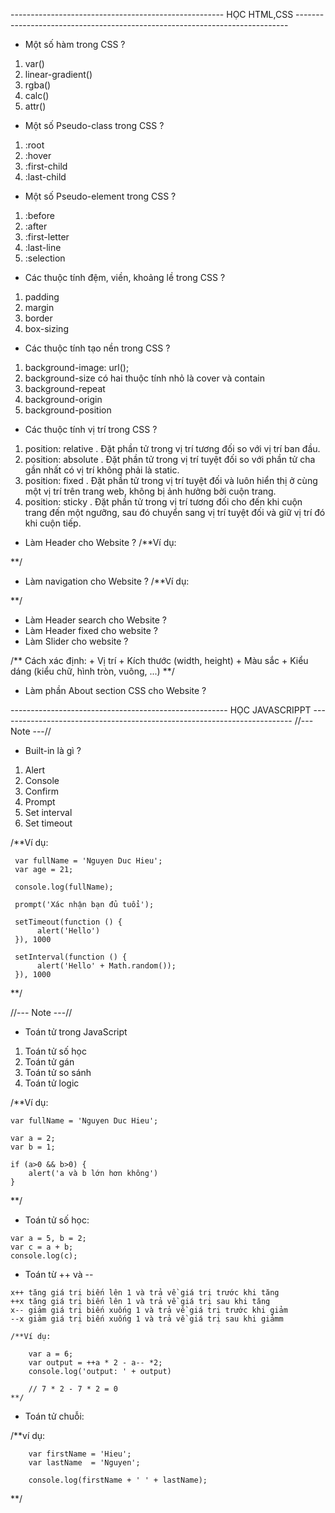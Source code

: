 -----------------------------------------------------  HỌC HTML,CSS ----------------------------------------------------------------------------
- Một số hàm trong CSS ?
 1. var()
 2. linear-gradient()
 3. rgba()
 4. calc()
 5. attr()
- Một số Pseudo-class trong CSS ?
 1. :root
 2. :hover
 3. :first-child
 4. :last-child
- Một số Pseudo-element trong CSS ?
 1. :before
 2. :after
 3. :first-letter
 4. :last-line
 5. :selection
- Các thuộc tính đệm, viền, khoảng lề trong CSS ?
 1. padding 
 2. margin
 3. border
 4. box-sizing
- Các thuộc tính tạo nền trong CSS ?
 1. background-image: url();
 2. background-size có hai thuộc tính nhỏ là cover và contain
 3. background-repeat
 4. background-origin
 5. background-position
- Các thuộc tính vị trí trong CSS ?
 1. position: relative
    . Đặt phần tử trong vị trí tương đối so với vị trí ban đầu.
 2. position: absolute
    . Đặt phần tử trong vị trí tuyệt đối so với phần tử cha gần nhất có vị trí không phải là static.
 3. position: fixed
    . Đặt phần tử trong vị trí tuyệt đối và luôn hiển thị ở cùng một vị trí trên trang web, không bị ảnh hưởng bởi cuộn trang.
 4. position: sticky
    . Đặt phần tử trong vị trí tương đối cho đến khi cuộn trang đến một ngưỡng, sau đó chuyển sang vị trí tuyệt đối và giữ vị trí đó khi cuộn tiếp.
- Làm Header cho Website ?
/**Ví dụ:
 





**/
- Làm navigation cho Website ?
/**Ví dụ:
 


**/
- Làm Header search cho Website ?
- Làm Header fixed cho website ?
- Làm Slider cho website ?

/**
   Cách xác định:
     + Vị trí
     + Kích thước (width, height)
     + Màu sắc
     + Kiểu dáng (kiểu chữ, hình tròn, vuông, ...)
**/

- Làm phần About section CSS cho Website ?























------------------------------------------------------ HỌC JAVASCRIPPT -------------------------------------------------------------------------
//--- Note ---//

- Built-in là gì ?
 1. Alert 
 2. Console
 3. Confirm
 4. Prompt
 5. Set interval
 6. Set timeout

 /**Ví dụ:

     var fullName = 'Nguyen Duc Hieu';
     var age = 21;

     console.log(fullName);

     prompt('Xác nhận bạn đủ tuổi');

     setTimeout(function () {
          alert('Hello')
     }), 1000

     setInterval(function () {
          alert('Hello' + Math.random());
     }), 1000

 **/

 //--- Note ---//

 - Toán tử trong JavaScript
 1. Toán tử số học 
 2. Toán tử gán
 3. Toán tử so sánh
 4. Toán tử logic

 /**Ví dụ:

    var fullName = 'Nguyen Duc Hieu';

    var a = 2;
    var b = 1;

    if (a>0 && b>0) {
        alert('a và b lớn hơn không')
    }

 **/

   + Toán tử số học:

    var a = 5, b = 2;
    var c = a + b;
    console.log(c);

   + Toán từ ++ và --

    x++ tăng giá trị biến lên 1 và trả về giá trị trước khi tăng
    ++x tăng giá trị biến lên 1 và trả về giá trị sau khi tăng
    x-- giảm giá trị biến xuống 1 và trả về giá trị trước khi giảm
    --x giảm giá trị biến xuống 1 và trả về giá trị sau khi giảmm   

    /**Ví dụ:

        var a = 6;
        var output = ++a * 2 - a-- *2;
        console.log('output: ' + output)        

        // 7 * 2 - 7 * 2 = 0
    **/

   + Toán tử chuỗi:

   /**ví dụ:

        var firstName = 'Hieu';
        var lastName  = 'Nguyen';

        console.log(firstName + ' ' + lastName);    

   **/

     
